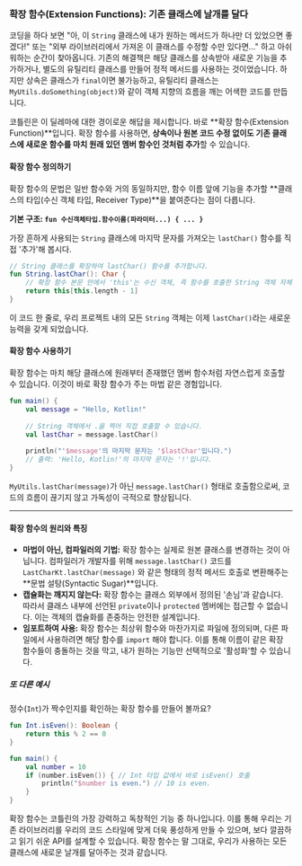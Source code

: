 ### 확장 함수(Extension Functions): 기존 클래스에 날개를 달다

코딩을 하다 보면 "아, 이 `String` 클래스에 내가 원하는 메서드가 하나만 더 있었으면 좋겠다\!" 또는 "외부 라이브러리에서 가져온 이 클래스를 수정할 수만 있다면..." 하고 아쉬워하는 순간이 찾아옵니다. 기존의 해결책은 해당 클래스를 상속받아 새로운 기능을 추가하거나, 별도의 유틸리티 클래스를 만들어 정적 메서드를 사용하는 것이었습니다. 하지만 상속은 클래스가 `final`이면 불가능하고, 유틸리티 클래스는 `MyUtils.doSomething(object)`와 같이 객체 지향의 흐름을 깨는 어색한 코드를 만듭니다.

코틀린은 이 딜레마에 대한 경이로운 해답을 제시합니다. 바로 \*\*확장 함수(Extension Function)\*\*입니다. 확장 함수를 사용하면, **상속이나 원본 코드 수정 없이도 기존 클래스에 새로운 함수를 마치 원래 있던 멤버 함수인 것처럼 추가**할 수 있습니다.

#### 확장 함수 정의하기

확장 함수의 문법은 일반 함수와 거의 동일하지만, 함수 이름 앞에 기능을 추가할 \*\*클래스의 타입(수신 객체 타입, Receiver Type)\*\*을 붙여준다는 점이 다릅니다.

**기본 구조: `fun 수신객체타입.함수이름(파라미터...) { ... }`**

가장 흔하게 사용되는 `String` 클래스에 마지막 문자를 가져오는 `lastChar()` 함수를 직접 '추가'해 봅시다.

```kotlin
// String 클래스를 확장하여 lastChar() 함수를 추가합니다.
fun String.lastChar(): Char {
    // 확장 함수 본문 안에서 'this'는 수신 객체, 즉 함수를 호출한 String 객체 자체를 가리킵니다.
    return this[this.length - 1]
}
```

이 코드 한 줄로, 우리 프로젝트 내의 모든 `String` 객체는 이제 `lastChar()`라는 새로운 능력을 갖게 되었습니다.

#### 확장 함수 사용하기

확장 함수는 마치 해당 클래스에 원래부터 존재했던 멤버 함수처럼 자연스럽게 호출할 수 있습니다. 이것이 바로 확장 함수가 주는 마법 같은 경험입니다.

```kotlin
fun main() {
    val message = "Hello, Kotlin!"
    
    // String 객체에서 .을 찍어 직접 호출할 수 있습니다.
    val lastChar = message.lastChar() 
    
    println("'$message'의 마지막 문자는 '$lastChar'입니다.")
    // 출력: 'Hello, Kotlin!'의 마지막 문자는 '!'입니다.
}
```

`MyUtils.lastChar(message)`가 아닌 `message.lastChar()` 형태로 호출함으로써, 코드의 흐름이 끊기지 않고 가독성이 극적으로 향상됩니다.

-----

#### 확장 함수의 원리와 특징

  * **마법이 아닌, 컴파일러의 기법:** 확장 함수는 실제로 원본 클래스를 변경하는 것이 아닙니다. 컴파일러가 개발자를 위해 `message.lastChar()` 코드를 `LastCharKt.lastChar(message)` 와 같은 형태의 정적 메서드 호출로 변환해주는 \*\*문법 설탕(Syntactic Sugar)\*\*입니다.
  * **캡슐화는 깨지지 않는다:** 확장 함수는 클래스 외부에서 정의된 '손님'과 같습니다. 따라서 클래스 내부에 선언된 `private`이나 `protected` 멤버에는 접근할 수 없습니다. 이는 객체의 캡슐화를 존중하는 안전한 설계입니다.
  * **임포트하여 사용:** 확장 함수는 최상위 함수와 마찬가지로 파일에 정의되며, 다른 파일에서 사용하려면 해당 함수를 `import` 해야 합니다. 이를 통해 이름이 같은 확장 함수들이 충돌하는 것을 막고, 내가 원하는 기능만 선택적으로 '활성화'할 수 있습니다.

##### 또 다른 예시

정수(`Int`)가 짝수인지를 확인하는 확장 함수를 만들어 볼까요?

```kotlin
fun Int.isEven(): Boolean {
    return this % 2 == 0
}

fun main() {
    val number = 10
    if (number.isEven()) { // Int 타입 값에서 바로 isEven() 호출
        println("$number is even.") // 10 is even.
    }
}
```

확장 함수는 코틀린의 가장 강력하고 독창적인 기능 중 하나입니다. 이를 통해 우리는 기존 라이브러리를 우리의 코드 스타일에 맞게 더욱 풍성하게 만들 수 있으며, 보다 깔끔하고 읽기 쉬운 API를 설계할 수 있습니다. 확장 함수는 말 그대로, 우리가 사용하는 모든 클래스에 새로운 날개를 달아주는 것과 같습니다.